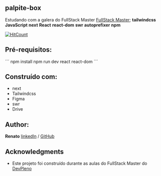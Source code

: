 ## palpite-box
Estudando com a galera do FullStack Master [FullStack Master](https://tuliofaria.dev); 
**tailwindcss** **JavaScript** **next** **React** **react-dom** **swr** **autoprefixer** **npm** 

[![HitCount](http://hits.dwyl.com/{RenatoDomingues}/{palpite-box}.svg)](http://hits.dwyl.com/{RenatoDomingues}/{palpite-box})

## Pré-requisitos:

´´´
npm install
npm run dev
react
react-dom
´´´
## Construído com:

* next
* Tailwindcss
* Figma
* swr
* Drive

## Author:
**Renato** [linkedIn](linkedin.com/in/renato-domingues-silva-094b971b0) / [GitHub](github.com/RenatoDomingues)

## Acknowledgments

* Este projeto foi construído durante as aulas do FullStack Master do [DevPleno](https://tuliofaria.dev)
